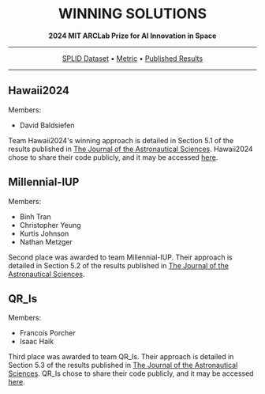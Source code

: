 <div align="center">

# WINNING SOLUTIONS
**2024 MIT ARCLab Prize for AI Innovation in Space**

______________________________________________________________________

<p align="center">
  <a href="https://splid-devkit.readthedocs.io/en/latest/dataset.html">SPLID Dataset</a> •
  <a href="https://splid-devkit.readthedocs.io/en/latest/metric.html">Metric</a> •
  <a href="https://link.springer.com/article/10.1007/s40295-025-00515-5">Published Results</a> 
  
</p>

______________________________________________________________________
<div align="left">
  
## Hawaii2024
Members:
- David Baldsiefen

 Team Hawaii2024's winning approach is detailed in Section 5.1 of the results published in [The Journal of the Astronautical Sciences](https://link.springer.com/article/10.1007/s40295-025-00515-5#Sec12). Hawaii2024 chose to share their code publicly, and it may be accessed <a href="https://github.com/DavidBaldsiefen/splid-challenge">here</a>.

## Millennial-IUP
Members:
- Binh Tran
- Christopher Yeung
- Kurtis Johnson
- Nathan Metzger

 Second place was awarded to team Millennial-IUP. Their approach is detailed in Section 5.2 of the results published in [The Journal of the Astronautical Sciences](https://link.springer.com/article/10.1007/s40295-025-00515-5#Sec12).

## QR_Is
Members:
- Francois Porcher
- Isaac Haik

 Third place was awarded to team QR_Is. Their approach is detailed in Section 5.3 of the results published in [The Journal of the Astronautical Sciences](https://link.springer.com/article/10.1007/s40295-025-00515-5#Sec12). QR_Is chose to share their code publicly, and it may be accessed <a href="https://github.com/FrancoisPorcher/mit-challenge">here</a>.
